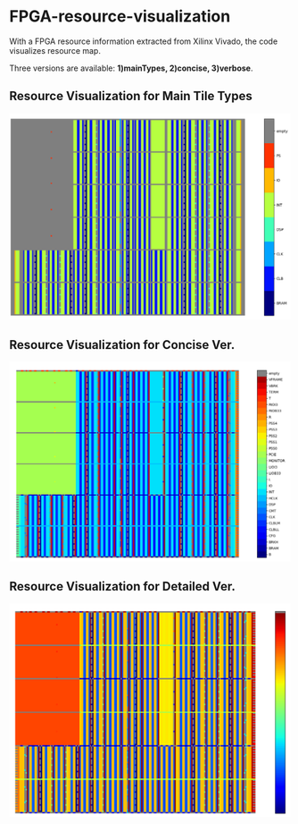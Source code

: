 # FPGA-resource-visualization
With a FPGA resource information extracted from Xilinx Vivado, the code visualizes resource map.

Three versions are available: __1)mainTypes, 2)concise, 3)verbose__.

## Resource Visualization for Main Tile Types
<img src="mainTypes.png" width="600">


## Resource Visualization for Concise Ver.
<img src="concise.png" width="600">


## Resource Visualization for Detailed Ver.
<img src="verbose.png" width="600">
